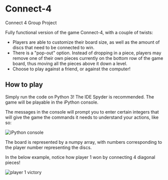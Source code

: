 # Connect-4
Connect 4 Group Project

Fully functional version of the game Connect-4, with a couple of twists:
- Players are able to customize their board size, as well as the amount of discs that need to be connected to win.
- There is a "pop-out" option. Instead of dropping in a piece, players may remove one of their own pieces currently on the bottom row of the game board, thus moving all the pieces above it down a level. 
- Choose to play against a friend, or against the computer!

## How to play

Simply run the code on Python 3! The IDE Spyder is recommended. The game will be playable in the iPython console. 

The messages in the console will prompt you to enter certain integers that will give the game the commands it needs to understand your actions, like so:

![iPython console](https://i.gyazo.com/192171517e035e94dcf468f08eddb0ae.png)

The board is represented by a numpy array, with numbers corresponding to the player number representing the discs.

In the below example, notice how player 1 won by connecting 4 diagonal pieces!

![player 1 victory](https://i.gyazo.com/45d2f1ab497c285dd75a2491377eb564.png)
